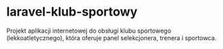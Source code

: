 # laravel-klub-sportowy
Projekt aplikacji internetowej do obsługi klubu sportowego (lekkoatletycznego), która oferuje panel selekcjonera, trenera i sportowca.
